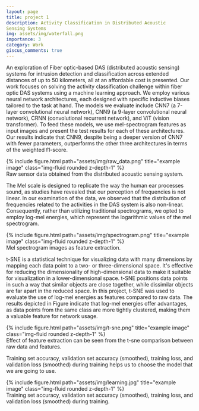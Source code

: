 ```yaml
---
layout: page
title: project 1
description: Activity Classification in Distributed Acoustic
Sensing Systems
img: assets/img/waterfall.png
importance: 3
category: Work
giscus_comments: true
---
```


An exploration of Fiber optic-based DAS (distributed acoustic sensing) systems for intrusion detection and classification across extended distances of up to 50 kilometers, all at an affordable cost is presented. Our work focuses on solving the activity classification challenge within fiber optic DAS systems using a machine learning approach. We employ various neural network architectures, each designed with specific inductive biases tailored to the task at hand. The models we evaluate include CNN7 (a 7-layer convolutional neural network), CNN9 (a 9-layer convolutional neural network), CRNN (convolutional recurrent network), and ViT (vision transformer). To feed these models, we use mel-spectrogram features as input images and present the test results for each of these architectures. Our results indicate that CNN9, despite being a deeper version of CNN7 with fewer parameters, outperforms the other three architectures in terms of the weighted f1-score.

<div class="row">
    <div class="col-sm mt-3 mt-md-0">
        {% include figure.html path="assets/img/raw_data.png" title="example image" class="img-fluid rounded z-depth-1" %}
    </div>
</div>
<div class="caption">
    Raw sensor data obtained from the distributed acoustic sensing system.
</div>

The Mel scale is designed to replicate the way the human ear processes sound, as studies have revealed that our perception of frequencies is not linear. In our examination of the data, we observed that the distribution of frequencies related to the activities in the DAS system is also non-linear. Consequently, rather than utilizing traditional spectrograms, we opted to employ log-mel energies, which represent the logarithmic values of the mel spectrogram.

<div class="row">
    <div class="col-sm mt-3 mt-md-0">
        {% include figure.html path="assets/img/spectrogram.png" title="example image" class="img-fluid rounded z-depth-1" %}
    </div>
</div>
<div class="caption">
    Mel spectrogram images as feature extraction.
</div>

t-SNE is a statistical technique for visualizing data with many dimensions by mapping each data point to a two- or three-dimensional space. It's effective for reducing the dimensionality of high-dimensional data to make it suitable for visualization in a lower-dimensional space. t-SNE positions data points in such a way that similar objects are close together, while dissimilar objects are far apart in the reduced space. In this project, t-SNE was used to evaluate the use of log-mel energies as features compared to raw data. The results depicted in Figure indicate that log-mel energies offer advantages, as data points from the same class are more tightly clustered, making them a valuable feature for network usage.

<div class="row">
    <div class="col-sm mt-3 mt-md-0">
        {% include figure.html path="assets/img/t-sne.png" title="example image" class="img-fluid rounded z-depth-1" %}
    </div>
</div>
<div class="caption">
    Effect of feature extraction can be seen from the t-sne comparison between raw data and features.
</div>

Training set accuracy, validation set accuracy (smoothed), training loss, and validation loss (smoothed) during training helps us to choose the model that we are going to use.

<div class="row justify-content-sm-center">
    <div class="col-sm-8 mt-3 mt-md-0">
        {% include figure.html path="assets/img/learning.jpg" title="example image" class="img-fluid rounded z-depth-1" %}
    </div>
</div>
<div class="caption">
    Training set accuracy, validation set accuracy (smoothed), training loss, and validation loss (smoothed) during training.
</div>
